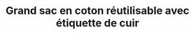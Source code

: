 ---
menuposition: catalogue
image: /img/products/produit25.jpg
images:
 - /img/products/produit25.jpg
id: 25-grand-sac
title: "Grand sac en coton réutilisable avec étiquette de cuir"
type: produits
i18nlanguage: fr
---